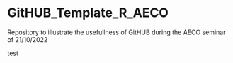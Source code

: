 # GitHUB_Template_R_AECO
Repository to illustrate the usefullness of GitHUB during the AECO seminar of 21/10/2022

test
